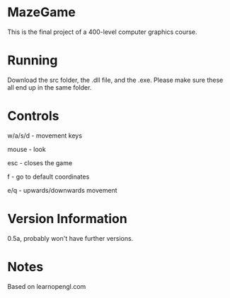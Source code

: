 # MazeGame
This is the final project of a 400-level computer graphics course.


# Running
Download the src folder, the .dll file, and the .exe. Please make sure these all end up in the same folder. 


# Controls
w/a/s/d  -  movement keys

mouse -  look

esc   -  closes the game

f     -  go to default coordinates

e/q  - upwards/downwards movement 


# Version Information
0.5a, probably won't have further versions.


# Notes
Based on learnopengl.com
